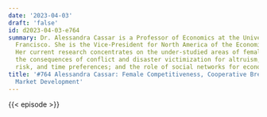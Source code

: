 ```yaml
---
date: '2023-04-03'
draft: 'false'
id: d2023-04-03-e764
summary: Dr. Alessandra Cassar is a Professor of Economics at the University of San
  Francisco. She is the Vice-President for North America of the Economic Science Association.
  Her current research concentrates on the under-studied areas of female competitiveness;
  the consequences of conflict and disaster victimization for altruism, trust, religiosity,
  risk, and time preferences; and the role of social networks for economic outcomes.
title: '#764 Alessandra Cassar: Female Competitiveness, Cooperative Breeding, and
  Market Development'
---
```

{{< episode >}}
